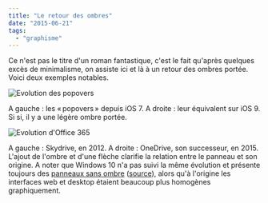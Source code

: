 ```yaml
---
title: "Le retour des ombres"
date: "2015-06-21"
tags: 
  - "graphisme"
---
```


Ce n'est pas le titre d'un roman fantastique, c'est le fait qu'après quelques excès de minimalisme, on assiste ici et là à un retour des ombres portée. Voici deux exemples notables.

![Evolution des popovers](images/shadows-apple.png)

A gauche : les « popovers » depuis iOS 7. A droite : leur équivalent sur iOS 9. Si si, il y a une légère ombre portée.

![Evolution d'Office 365](images/shadows-microsoft.png)

A gauche : Skydrive, en 2012. A droite : OneDrive, son successeur, en 2015. L'ajout de l'ombre et d'une flèche clarifie la relation entre le panneau et son origine. A noter que Windows 10 n'a pas suivi la même évolution et présente toujours des [panneaux sans ombre](http://toutcequibouge.net/toutcequibouge/wp-content/uploads/2015/06/Windows-10-shadow.png) ([source](https://www.youtube.com/watch?v=tkwkl27eCxw)), alors qu'à l'origine les interfaces web et desktop étaient beaucoup plus homogènes graphiquement.
